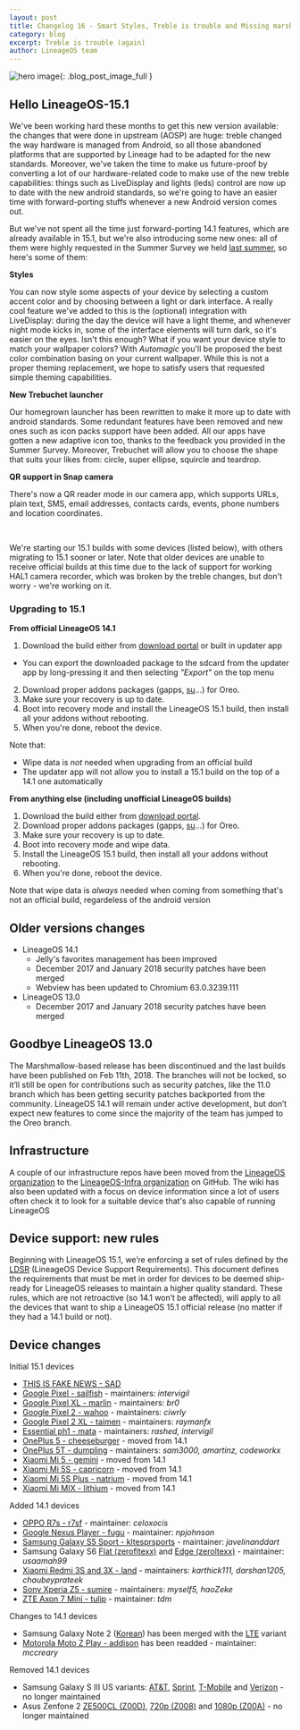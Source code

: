 ```yaml
---
layout: post
title: Changelog 16 - Smart Styles, Treble is trouble and Missing marshmallows
category: blog
excerpt: Treble is trouble (again)
author: LineageOS team
---
```


![hero image]({{site.baseurl}}/images/2018-02-23/lineageos-15.1-hero.png){: .blog_post_image_full }

## Hello LineageOS-15.1

We've been working hard these months to get this new version available: the changes that were
done in upstream (AOSP) are huge: treble changed the way hardware is managed from Android,
so all those abandoned platforms that are supported by Lineage had to be adapted for the new standards. 
Moreover, we've taken the time to make us future-proof by converting a lot of our hardware-related
code to make use of the new treble capabilities: things such as LiveDisplay and lights (leds) control
are now up to date with the new android standards, so we're going to have an easier time
with forward-porting stuffs whenever a new Android version comes out. 

But we've not spent all the time just forward-porting 14.1 features, which are already available
in 15.1, but we're also introducing some new ones: all of them were highly requested 
in the Summer Survey we held [last summer]({{site.baseurl}}/Summer-Survey/), so here's some of them:

**Styles** 

You can now style some aspects of your device by selecting a custom accent color and by choosing between a light or dark interface. 
A really cool feature we've added to this is the (optional) integration with LiveDisplay: during the day the device will have a light theme, and whenever night mode kicks in, some of the interface elements will turn dark, so it's easier on the eyes. 
Isn't this enough? What if you want your device style to match your wallpaper colors? With _Automagic_ you'll be proposed the best color combination basing on your current wallpaper. 
While this is not a proper theming replacement, we hope to satisfy users that requested simple theming capabilities. 

**New Trebuchet launcher** 

Our homegrown launcher has been rewritten to make it more up to date with android standards. Some redundant features have been removed and new ones such as icon packs support have been added.
All our apps have gotten a new adaptive icon too, thanks to the feedback you provided in the Summer Survey. 
Moreover, Trebuchet will allow you to choose the shape that suits your likes from: circle, super ellipse, squircle and teardrop.

**QR support in Snap camera** 

There's now a QR reader mode in our camera app, which supports URLs, plain text, SMS, email addresses, contacts cards, events, phone numbers and location coordinates.

<br>

We're starting our 15.1 builds with some devices (listed below), with others migrating to 15.1 sooner or later. Note that older devices are unable to receive official builds at this time due to the lack of support for working HAL1 camera recorder, which was broken by the treble changes, but don't worry - we're working on it.

### Upgrading to 15.1

**From official LineageOS 14.1** 

 1. Download the build either from [download portal](https://download.lineageos.org) or built in updater app
   * You can export the downloaded package to the sdcard from the updater app by long-pressing it and then selecting _"Export"_ on the top menu
 2. Download proper addons packages (gapps, [su](https://download.lineageos.org/extras)...) for Oreo.
 3. Make sure your recovery is up to date.
 4. Boot into recovery mode and install the LineageOS 15.1 build, then install all your addons without rebooting.
 5. When you're done, reboot the device. 

Note that: 

 * Wipe data is _not_ needed when upgrading from an official build
 * The updater app will not allow you to install a 15.1 build on the top of a 14.1 one automatically

**From anything else (including unofficial LineageOS builds)** 

 1. Download the build either from [download portal](https://download.lineageos.org).
 2. Download proper addons packages (gapps, [su](https://download.lineageos.org/extras)...) for Oreo.
 3. Make sure your recovery is up to date.
 4. Boot into recovery mode and wipe data. 
 5. Install the LineageOS 15.1 build, then install all your addons without rebooting.
 6. When you're done, reboot the device. 

Note that wipe data is _always_ needed when coming from something that's not an official build, regardeless of the android version

## Older versions changes
* LineageOS 14.1
  * Jelly's favorites management has been improved
  * December 2017 and January 2018 security patches have been merged
  * Webview has been updated to Chromium 63.0.3239.111
* LineageOS 13.0
  * December 2017 and January 2018 security patches have been merged

## Goodbye LineageOS 13.0
The Marshmallow-based release has been discontinued and the last builds have been published on Feb 11th, 2018. The branches will not be locked, so it’ll still be open for contributions such as security patches, like the 11.0 branch which has been getting security patches backported from the community. LineageOS 14.1 will remain under active development, but don’t expect new features to come since the majority of the team has jumped to the Oreo branch.

## Infrastructure
A couple of our infrastructure repos have been moved from the [LineageOS organization](https://github.com/LineageOS) to the [LineageOS-Infra organization](https://github.com/lineageos-infra) on GitHub.
The wiki has also been updated with a focus on device information since a lot of users often check it to look for a suitable device that's also capable of running LineageOS

## Device support: new rules
Beginning with LineageOS 15.1, we’re enforcing a set of rules defined by the [LDSR](https://github.com/LineageOS/charter/blob/master/device-support-requirements.md) (LineageOS Device Support Requirements). This document defines the requirements that must be met in order for devices to be deemed ship-ready for LineageOS releases to maintain a higher quality standard. These rules, which are not retroactive (so 14.1 won’t be affected), will apply to all the devices that want to ship a LineageOS 15.1 official release (no matter if they had a 14.1 build or not).

## Device changes

Initial 15.1 devices

* [THIS IS FAKE NEWS - SAD](https://goo.gl/2ZBXxd)
* [Google Pixel - sailfish](https://wiki.lineageos.org/devices/sailfish) - maintainers: _intervigil_
* [Google Pixel XL - marlin](https://wiki.lineageos.org/devices/marlin) - maintainers: _br0_
* [Google Pixel 2 - wahoo](https://wiki.lineageos.org/devices/wahoo) - maintainers: _ciwrly_
* [Google Pixel 2 XL - taimen](https://wiki.lineageos.org/devices/taimen) - maintainers: _raymanfx_
* [Essential ph1 - mata](https://wiki.lineageos.org/devices/mata) - maintainers: _rashed, intervigil_
* [OnePlus 5 - cheeseburger](https://wiki.lineageos.org/devices/cheeseburger) - moved from 14.1
* [OnePlus 5T - dumpling](https://wiki.lineageos.org/devices/dumpling) - maintainers: _sam3000, amartinz, codeworkx_
* [Xiaomi Mi 5 - gemini](https://wiki.lineageos.org/devices/gemini) - moved from 14.1
* [Xiaomi Mi 5S - capricorn](https://wiki.lineageos.org/devices/capricorn) - moved from 14.1
* [Xiaomi Mi 5S Plus - natrium](https://wiki.lineageos.org/devices/natrium) - moved from 14.1
* [Xiaomi Mi MIX - lithium](https://wiki.lineageos.org/devices/lithium) - moved from 14.1

Added 14.1 devices

* [OPPO R7s - r7sf](https://wiki.lineageos.org/devices/r7sf) - maintainer: _celoxocis_
* [Google Nexus Player - fugu](https://wiki.lineageos.org/devices/fugu/) - maintainer: _npjohnson_
* [Samsung Galaxy S5 Sport - kltesprsports](https://wiki.lineageos.org/devices/kltesprsports/) - maintainer: _javelinanddart_
* Samsung Galaxy S6 [Flat (zerofltexx)](https://wiki.lineageos.org/devices/zerofltexx) and [Edge (zeroltexx)](https://wiki.lineageos.org/devices/zeroltexx) - maintainer: _usaamah99_
* [Xiaomi Redmi 3S and 3X - land](https://wiki.lineageos.org/devices/land) - maintainers: _karthick111, darshan1205, chaubeyprateek_
* [Sony Xperia Z5 - sumire](https://wiki.lineageos.org/devices/sumire) - maintainers: _myself5, haoZeke_
* [ZTE Axon 7 Mini - tulip](https://wiki.lineageos.org/devices/tulip) - maintainer: _tdm_

Changes to 14.1 devices

* Samsung Galaxy Note 2 ([Korean](https://wiki.lineageos.org/devices/t0ltekor)) has been merged with the [LTE](https://wiki.lineageos.org/devices/t0lte) variant
* [Motorola Moto Z Play - addison](https://wiki.lineageos.org/devices/addison/) has been readded - maintainer: _mccreary_

Removed 14.1 devices

* Samsung Galaxy S III US variants: [AT&T](https://wiki.lineageos.org/devices/d2att), [Sprint](https://wiki.lineageos.org/devices/d2spr), [T-Mobile](https://wiki.lineageos.org/devices/d2tmo) and [Verizon](https://wiki.lineageos.org/devices/d2vzw) - no longer maintained
* Asus Zenfone 2 [ZE500CL (Z00D)](https://wiki.lineageos.org/devices/Z00D), [720p  (Z008)](https://wiki.lineageos.org/devices/Z008) and [1080p (Z00A)](https://wiki.lineageos.org/devices/Z00A ) - no longer maintained
